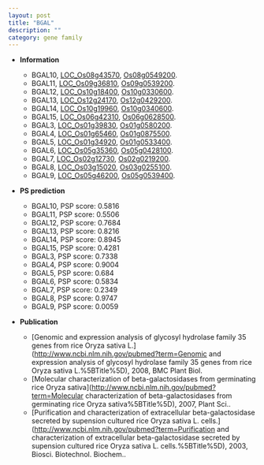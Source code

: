 ```yaml
---
layout: post
title: "BGAL"
description: ""
category: gene family
---
```


* **Information**  
    + BGAL10, [LOC_Os08g43570](http://rice.uga.edu/cgi-bin/ORF_infopage.cgi?orf=LOC_Os08g43570), [Os08g0549200](http://rapdb.dna.affrc.go.jp/viewer/gbrowse_details/irgsp1?name=Os08g0549200).
    + BGAL11, [LOC_Os09g36810](http://rice.uga.edu/cgi-bin/ORF_infopage.cgi?orf=LOC_Os09g36810), [Os09g0539200](http://rapdb.dna.affrc.go.jp/viewer/gbrowse_details/irgsp1?name=Os09g0539200).
    + BGAL12, [LOC_Os10g18400](http://rice.uga.edu/cgi-bin/ORF_infopage.cgi?orf=LOC_Os10g18400), [Os10g0330600](http://rapdb.dna.affrc.go.jp/viewer/gbrowse_details/irgsp1?name=Os10g0330600).
    + BGAL13, [LOC_Os12g24170](http://rice.uga.edu/cgi-bin/ORF_infopage.cgi?orf=LOC_Os12g24170), [Os12g0429200](http://rapdb.dna.affrc.go.jp/viewer/gbrowse_details/irgsp1?name=Os12g0429200).
    + BGAL14, [LOC_Os10g19960](http://rice.uga.edu/cgi-bin/ORF_infopage.cgi?orf=LOC_Os10g19960), [Os10g0340600](http://rapdb.dna.affrc.go.jp/viewer/gbrowse_details/irgsp1?name=Os10g0340600).
    + BGAL15, [LOC_Os06g42310](http://rice.uga.edu/cgi-bin/ORF_infopage.cgi?orf=LOC_Os06g42310), [Os06g0628500](http://rapdb.dna.affrc.go.jp/viewer/gbrowse_details/irgsp1?name=Os06g0628500).
    + BGAL3, [LOC_Os01g39830](http://rice.uga.edu/cgi-bin/ORF_infopage.cgi?orf=LOC_Os01g39830), [Os01g0580200](http://rapdb.dna.affrc.go.jp/viewer/gbrowse_details/irgsp1?name=Os01g0580200).
    + BGAL4, [LOC_Os01g65460](http://rice.uga.edu/cgi-bin/ORF_infopage.cgi?orf=LOC_Os01g65460), [Os01g0875500](http://rapdb.dna.affrc.go.jp/viewer/gbrowse_details/irgsp1?name=Os01g0875500).
    + BGAL5, [LOC_Os01g34920](http://rice.uga.edu/cgi-bin/ORF_infopage.cgi?orf=LOC_Os01g34920), [Os01g0533400](http://rapdb.dna.affrc.go.jp/viewer/gbrowse_details/irgsp1?name=Os01g0533400).
    + BGAL6, [LOC_Os05g35360](http://rice.uga.edu/cgi-bin/ORF_infopage.cgi?orf=LOC_Os05g35360), [Os05g0428100](http://rapdb.dna.affrc.go.jp/viewer/gbrowse_details/irgsp1?name=Os05g0428100).
    + BGAL7, [LOC_Os02g12730](http://rice.uga.edu/cgi-bin/ORF_infopage.cgi?orf=LOC_Os02g12730), [Os02g0219200](http://rapdb.dna.affrc.go.jp/viewer/gbrowse_details/irgsp1?name=Os02g0219200).
    + BGAL8, [LOC_Os03g15020](http://rice.uga.edu/cgi-bin/ORF_infopage.cgi?orf=LOC_Os03g15020), [Os03g0255100](http://rapdb.dna.affrc.go.jp/viewer/gbrowse_details/irgsp1?name=Os03g0255100).
    + BGAL9, [LOC_Os05g46200](http://rice.uga.edu/cgi-bin/ORF_infopage.cgi?orf=LOC_Os05g46200), [Os05g0539400](http://rapdb.dna.affrc.go.jp/viewer/gbrowse_details/irgsp1?name=Os05g0539400).

* **PS prediction**
    + BGAL10, PSP score: 0.5816
    + BGAL11, PSP score: 0.5506
    + BGAL12, PSP score: 0.7684
    + BGAL13, PSP score: 0.8216
    + BGAL14, PSP score: 0.8945
    + BGAL15, PSP score: 0.4281
    + BGAL3, PSP score: 0.7338
    + BGAL4, PSP score: 0.9004
    + BGAL5, PSP score: 0.684
    + BGAL6, PSP score: 0.5834
    + BGAL7, PSP score: 0.2349
    + BGAL8, PSP score: 0.9747
    + BGAL9, PSP score: 0.0059

* **Publication**  
    + [Genomic and expression analysis of glycosyl hydrolase family 35 genes from rice Oryza sativa L.](http://www.ncbi.nlm.nih.gov/pubmed?term=Genomic and expression analysis of glycosyl hydrolase family 35 genes from rice Oryza sativa L.%5BTitle%5D), 2008, BMC Plant Biol.
    + [Molecular characterization of beta-galactosidases from germinating rice Oryza sativa](http://www.ncbi.nlm.nih.gov/pubmed?term=Molecular characterization of beta-galactosidases from germinating rice Oryza sativa%5BTitle%5D), 2007, Plant Sci..
    + [Purification and characterization of extracellular beta-galactosidase secreted by supension cultured rice Oryza sativa L. cells.](http://www.ncbi.nlm.nih.gov/pubmed?term=Purification and characterization of extracellular beta-galactosidase secreted by supension cultured rice Oryza sativa L. cells.%5BTitle%5D), 2003, Biosci. Biotechnol. Biochem..


